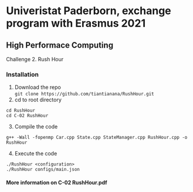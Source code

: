 # Univeristat Paderborn, exchange program with Erasmus 2021
## High Performace Computing
Challenge 2. Rush Hour

### Installation
1. Download the repo <br/>
```git clone https://github.com/tiantianana/RushHour.git```
2. cd to root directory
```
cd RushHour
cd C-02 RushHour
```
3. Compile the code
```
g++ -Wall -fopenmp Car.cpp State.cpp StateManager.cpp RushHour.cpp -o RushHour
```
4. Execute the code
```
./RushHour <configuration>
./RushHour configs/main.json
```
#### More information on C-02 RushHour.pdf
